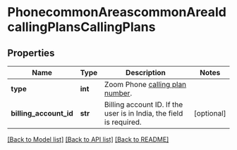 # PhonecommonAreascommonAreaIdcallingPlansCallingPlans

## Properties
Name | Type | Description | Notes
------------ | ------------- | ------------- | -------------
**type** | **int** | Zoom Phone [calling plan number](https://marketplace.zoom.us/docs/api-reference/other-references/plans#zoom-phone-calling-plans). | 
**billing_account_id** | **str** | Billing account ID. If the user is in India, the field is required. | [optional] 

[[Back to Model list]](../README.md#documentation-for-models) [[Back to API list]](../README.md#documentation-for-api-endpoints) [[Back to README]](../README.md)

